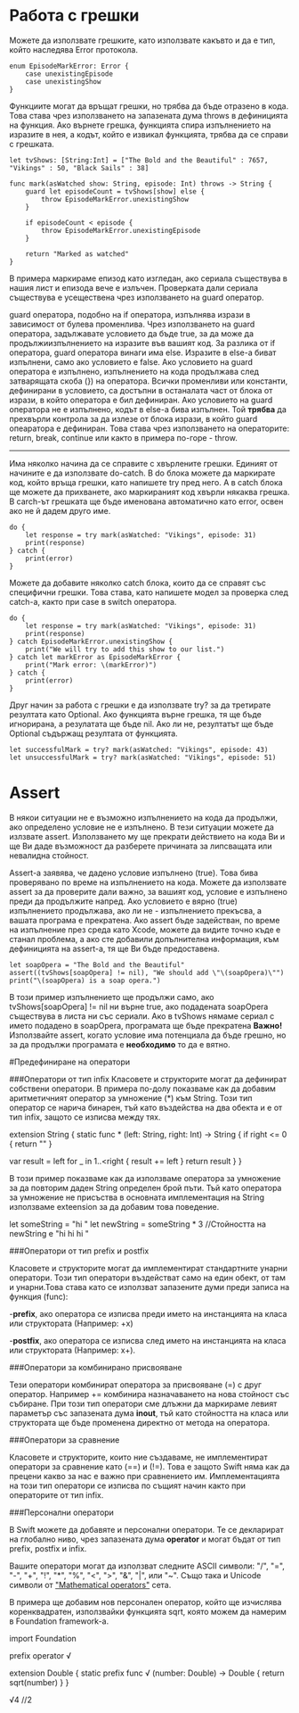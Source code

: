 # Работа с грешки

Можете да използвате грешките, като използвате какъвто и да е тип, който наследява Error протокола.

    enum EpisodeMarkError: Error {
    	case unexistingEpisode
		case unexistingShow
	}

Функциите могат да връщат грешки, но трябва да бъде отразено в кода. Това става чрез използването на запазената дума throws в дефиницията на функция. Ако върнете грешка, функцията спира изпълнението на изразите в нея, а кодът, който е извикал функцията, трябва да се справи с грешката.

	let tvShows: [String:Int] = ["The Bold and the Beautiful" : 7657, "Vikings" : 50, "Black Sails" : 38]

    func mark(asWatched show: String, episode: Int) throws -> String {
		guard let episodeCount = tvShows[show] else {
			throw EpisodeMarkError.unexistingShow
		}
 
		if episodeCount < episode {
			throw EpisodeMarkError.unexistingEpisode
		}

		return "Marked as watched"
	}

В примера маркираме епизод като изгледан, ако сериала съществува в нашия лист и епизода вече е излъчен. Проверката дали сериала съществува е усеществена чрез използването на guard оператор.

guard оператора, подобно на if оператора, изпълнява изрази в зависимост от булева променлива. Чрез използването на guard оператора, задължавате условието да бъде true, за да може да продължиизпълнението на изразите във вашият код. За разлика от if оператора, guard оператора винаги има else. Изразите в else-a биват изпълнени, само ако условието е false.
Ако условието на guard оператора е изпълнено, изпълнението на кода продължава след затварящата скоба (}) на оператора. Всички променливи или константи, дефинирани в условието, са достъпни в останалата част от блока от изрази, в който оператора е бил дефиниран.
Ако условието на guard оператора не е изпълнено, кодът в else-a бива изпълнен. Той **трябва** да прехвърли контрола за да излезе от блока изрази, в който guard опеаратора е дефиниран. Това става чрез използването на операторите: return, break, continue или както в примера по-горе - throw.

-----

Има няколко начина да се справите с хвърлените грешки. Единият от начините е да използвате do-catch. В do блока можете да маркирате код, който връща грешки, като напишете try пред него. А в catch блока ще можете да прихванете, ако маркираният код хвърли някаква грешка. В carch-ът грешката ще бъде именована автоматично като error, освен ако не й дадем друго име.

	do {
		let response = try mark(asWatched: "Vikings", episode: 31)
		print(response)
	} catch {
		print(error)
	}

Можете да добавите няколко catch блока, които да се справят със специфични грешки. Това става, като напишете модел за проверка след catch-a, както при case в switch оператора.

	do {
		let response = try mark(asWatched: "Vikings", episode: 31)
		print(response)
	} catch EpisodeMarkError.unexistingShow {
		print("We will try to add this show to our list.")
	} catch let markError as EpisodeMarkError {
		print("Mark error: \(markError)")
	} catch {
		print(error)
	}

Друг начин за работа с грешки е да използвате try? за да третирате резултата като Optional. Ако функцията върне грешка, тя ще бъде игнорирана, а резулатата ще бъде nil. Ако ли не, резултатът ще бъде Optional съдържащ резултата от функцията.

	let successfulMark = try? mark(asWatched: "Vikings", episode: 43)
	let unsuccessfulMark = try? mark(asWatched: "Vikings", episode: 51)


# Assert

В някои ситуации не е възможно изпълнението на кода да продължи, ако определено условие не е изпълнено. В тези ситуации можете да излзвате assert. Използването му ще прекрати действието на кода Ви и ще Ви даде възможност да разберете причината за липсващата или невалидна стойност.

Assert-a заявява, че дадено условие изпълнено (true). Това бива проверявано по време на изпълнението на кода. Можете да използвате assert за да проверите дали важно, за вашият код, условие е изпълнено преди да продължите напред. Ако условието е вярно (true) изпълнението продължава, ако ли не - изпълнението прекъсва, а вашата програма е прекратена.
Ако assert бъде задействан, по време на изпълнение през среда като Xcode, можете да видите точно къде е станал проблема, а ако сте добавили допълнителна информация, към дефиницията на assert-a, тя ще Ви бъде предоставена.

	let soapOpera = "The Bold and the Beautiful"
	assert((tvShows[soapOpera] != nil), "We should add \"\(soapOpera)\"")
	print("\(soapOpera) is a soap opera.")

В този пример изпълнението ще продължи само, ако tvShows[soapOpera] != nil ни върне true, ако подадената soapOpera съществува в листа ни със сериали. Ако в tvShows нямаме сериал с името подадено в soapOpera, програмата ще бъде прекратена
**Важно!** Използвайте assert, когато условие има потенциала да бъде грешно, но за да продължи програмата е **необходимо** то да е вятно.

#Предефиниране на оператори

###Оператори от тип infix
Класовете и структорите могат да дефинират собствени оператори.
В примера по-долу показваме как да добавим аритметичният оператор за умножение (*) към String. Този тип оператор се нарича бинарен, тъй като въздейства на два обекта и е от тип infix, защото се изписва между тях.

extension String {
static func * (left: String, right: Int) -> String {
if  right <= 0 {
return ""
}

var result = left
for _ in 1..<right {
result += left
}
return result
}
}

В този пример показваме как да използваме оператора за умножение за да повторим даден String определен брой пъти. Тъй като оператора за умножение не присъства в основната имплементация на String използваме exteension за да добавим това поведение.

let someString = "hi "
let newString = someString * 3
//Стойността на newString е "hi hi hi "

###Оператори от тип prefix и postfix

Класовете и структорите могат да имплементират стандартните унарни оператори. Този тип оператори въздействат само на един обект, от там и унарни.Това става като се използват запазените думи преди записа на функция (func): 

-**prefix**, ако оператора се изписва преди името на инстанцията на класа или структората (Например: +x) 

-**postfix**, ако оператора се изписва след името на инстанцията на класа или структората (Например: x+).

###Оператори за комбинирано присвояване

Тези оператори комбинират оператора за присвояване (=) с друг оператор. Например += комбинира назначаването на нова стойност със събиране. При този тип оператори сме длъжни да маркираме левият параметър със запазената дума **inout**, тъй като стойността на класа или структората ще бъде променена директно от метода на оператора.

###Оператори за сравнение

Класовете и структорите, които ние създаваме, не имплементират оператори за сравнение като (==) и (!=). Това е защото Swift няма как да прецени какво за нас е важно при сравнението им. 
Имплементацията на този тип оператори се изписва по същият начин както при операторите от тип infix.

###Персонални оператори

В Swift можете да добавяте и персонални оператори. Те се декларират на глобално ниво, чрез запазената дума **operator** и могат бъдат от тип prefix, postfix и infix.

Вашите оператори могат да използват следните ASCII символи: "/", "=", "-", "+", "!", "*", "%", "<", ">", "&", "|", или "~". Също така и Unicode символи от ["Mathematical operators"](https://en.wikipedia.org/wiki/Mathematical_Operators) сета.

В примера ще добавим нов персонален оператор, който ще изчислява коренквадратен, използвайки функцията sqrt, която можем да намерим в Foundation framework-a.


import Foundation

prefix operator √

extension Double {
static prefix func √ (number: Double) -> Double {
return sqrt(number)
}
}

√4 //2


